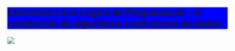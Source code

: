 
<link rel="stylesheet" href="https://stackpath.bootstrapcdn.com/bootstrap/4.5.2/css/bootstrap.min.css" integrity="sha384-JcKb8q3iqJ61gNV9KGb8thSsNjpSL0n8PARn9HuZOnIxN0hoP+VmmDGMN5t9UJ0Z" crossorigin="anonymous">
<body>
  <div class="container-fluid" style="background-color:blue">
  <h2> Exercicios Livro Logica de Programação - A construção de algoritmos
e estruturas de dados </h2>
  </div>
  <img src="https://i.pinimg.com/originals/82/b2/3a/82b23a37bc438fc8808e1f707e0a0bc5.png">
  

</body>
